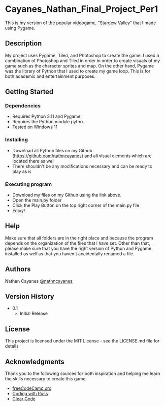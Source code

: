 # Cayanes_Nathan_Final_Project_Per1

This is my version of the popular videogame, "Stardew Valley" that I made using Pygame.

## Description

My project uses Pygame, Tiled, and Photoshop to create the game. I used a combination of Photoshop and Tiled in order in order to create visuals of my game such as the character sprites and map. On the other hand, Pygame was the library of Python that I used to create my game loop. This is for both academic and entertainment purposes.

## Getting Started

### Dependencies

* Requires Python 3.11 and Pygame
* Requires the Python module pytmx
* Tested on Windows 11

### Installing

* Download all Python files on my Github (https://github.com/nathncayanes) and all visual elements which are located there as well
* There shouldn't be any modifications necessary and can be ready to play as is

### Executing program

* Download my files on my Github using the link above.
* Open the main.py folder
* Click the Play Button on the top right corner of the main.py file
* Enjoy!

## Help

Make sure that all folders are in the right place and because the program depends on the organization of the files that I have set. Other than that, please make sure that you have the right version of Python and Pygame installed as well as that you haven't accidentally renamed a file.

## Authors

Nathan Cayanes
[@nathncayanes](https://github.com/nathncayanes)

## Version History

* 0.1
    * Initial Release

## License

This project is licensed under the MIT License - see the LICENSE.md file for details

## Acknowledgments

Thank you to the following sources for both inspiration and helping me learn the skills necessary to create this game.
* [freeCodeCamp.org](https://www.youtube.com/watch?v=R9apl6B_ZgI&ab_channel=freeCodeCamp.org)
* [Coding with Russ](https://www.youtube.com/watch?v=nXOVcOBqFwM&ab_channel=CodingWithRuss)
* [Clear Code](https://www.youtube.com/watch?v=N6xqCwblyiw&ab_channel=ClearCode)